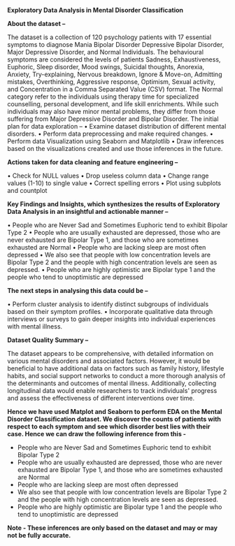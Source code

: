 **Exploratory Data Analysis in Mental Disorder Classification** 

**About the dataset –**

The dataset is a collection of 120 psychology patients with 17 essential symptoms to diagnose Mania Bipolar Disorder Depressive Bipolar Disorder, Major Depressive Disorder, and Normal Individuals. The behavioural symptoms are considered the levels of patients Sadness, Exhaustiveness, Euphoric, Sleep disorder, Mood swings, Suicidal thoughts, Anorexia, Anxiety, Try-explaining, Nervous breakdown, Ignore & Move-on, Admitting mistakes, Overthinking, Aggressive response, Optimism, Sexual activity, and Concentration in a Comma Separated Value (CSV) format. The Normal category refer to the individuals using therapy time for specialized counselling, personal development, and life skill enrichments. While such individuals may also have minor mental problems, they differ from those suffering from Major Depressive Disorder and Bipolar Disorder.
The initial plan for data exploration – 
•	Examine dataset distribution of different mental disorders.
•	Perform data preprocessing and make required changes.
•	Perform data Visualization using Seaborn and Matplotlib
•	Draw inferences based on the visualizations created and use those inferences in the future.

**Actions taken for data cleaning and feature engineering –** 

•	Check for NULL values
•	Drop useless column data
•	Change range values (1-10) to single value
•	Correct spelling errors
•	Plot using subplots and countplot

**Key Findings and Insights, which synthesizes the results of Exploratory Data Analysis in an insightful and actionable manner –** 

•	People who are Never Sad and Sometimes Euphoric tend to exhibit Bipolar Type 2
•	People who are usually exhausted are depressed, those who are never exhausted are Bipolar Type 1, and those who are sometimes exhausted are Normal
•	People who are lacking sleep are most often depressed 
•	We also see that people with low concentration levels are Bipolar Type 2 and the people with high concentration levels are seen as depressed.
•	People who are highly optimistic are Bipolar type 1 and the people who tend to unoptimistic are depressed

**The next steps in analysing this data could be –** 

•	Perform cluster analysis to identify distinct subgroups of individuals based on their symptom profiles.
•	Incorporate qualitative data through interviews or surveys to gain deeper insights into individual experiences with mental illness.

**Dataset Quality Summary –** 

The dataset appears to be comprehensive, with detailed information on various mental disorders and associated factors. However, it would be beneficial to have additional data on factors such as family history, lifestyle habits, and social support networks to conduct a more thorough analysis of the determinants and outcomes of mental illness. Additionally, collecting longitudinal data would enable researchers to track individuals' progress and assess the effectiveness of different interventions over time.

**Hence we have used Matplot and Seaborn to perform EDA on the Mental Disorder Classification dataset.
We discover the counts of patients with respect to each symptom and see which disorder best lies with their case.
Hence we can draw the following inference from this -** 

* People who are Never Sad and Sometimes Euphoric tend to exhibit Bipolar Type 2
* People who are usually exhausted are depressed, those who are never exhausted are Bipolar Type 1, and those who are sometimes exhausted are Normal
* People who are lacking sleep are most often depressed 
* We also see that people with low concentration levels are Bipolar Type 2 and the people with high concentration levels are seen as depressed.
* People who are highly optimistic are Bipolar type 1 and the people who tend to unoptimistic are depressed

**Note - These inferences are only based on the dataset and may or may not be fully accurate.**
